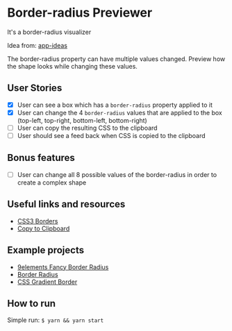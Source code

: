 # Border-radius Previewer

It's a border-radius visualizer

Idea from: [app-ideas](https://github.com/florinpop17/app-ideas)

The border-radius property can have multiple values changed. Preview how the shape looks while changing these values.

## User Stories

- [x] User can see a box which has a `border-radius` property applied to it
- [x] User can change the 4 `border-radius` values that are applied to the box (top-left, top-right, bottom-left, bottom-right)
- [ ] User can copy the resulting CSS to the clipboard
- [ ] User should see a feed back when CSS is copied to the clipboard

## Bonus features

- [ ] User can change all 8 possible values of the border-radius in order to create a complex shape

## Useful links and resources

- [CSS3 Borders](https://www.w3schools.com/css/css3_borders.asp)
- [Copy to Clipboard](https://www.w3schools.com/howto/howto_js_copy_clipboard.asp)

## Example projects

- [9elements Fancy Border Radius](https://9elements.github.io/fancy-border-radius/)
- [Border Radius](https://border-radius.com/)
- [CSS Gradient Border](https://codepen.io/thebabydino/pen/zbqPVd)

## How to run

Simple run: `$ yarn && yarn start`
